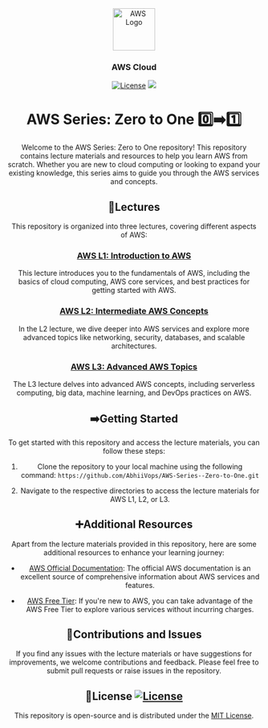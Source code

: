 
<div align="center">
  <a href="[https://aws.amazon.com/free/?trk=14a4002d-4936-4343-8211-b5a150ca592b&sc_channel=ps&ef_id=Cj0KCQjw2qKmBhCfARIsAFy8buLqjs-ltNzgJAWm0QMrFj6w5Pb2X7iDdixRl6bLn2G-y-m1GWn2e04aAq6tEALw_wcB:G:s&s_kwcid=AL!4422!3!453325184782!e!!g!!aws!10712784856!111477279771)">
    <img
      src="https://blog.adobe.com/en/publish/2021/08/31/media_1649ebc3fbbce0df508081913819d491fc3f7c7a9.png?width=2000&format=webply&optimize=medium"
      alt="AWS Logo"
      height="84"
    />
  </a>
  <br />
  <p>
    <h3>
      <b>
        AWS Cloud
      </b>
    </h3>
  </p>
  
[![License](https://img.shields.io/badge/license-MIT-blue.svg)](https://opensource.org/licenses/MIT)   <a href="CODE_OF_CONDUCT.md" alt="Contributions welcome">
    <img src="https://img.shields.io/badge/Contributions-Welcome-brightgreen?logo=github" /></a>

# AWS Series: Zero to One 0️⃣➡️1️⃣

Welcome to the AWS Series: Zero to One repository! This repository contains lecture materials and resources to help you learn AWS from scratch. Whether you are new to cloud computing or looking to expand your existing knowledge, this series aims to guide you through the AWS services and concepts.

## 📝Lectures

This repository is organized into three lectures, covering different aspects of AWS:

### [AWS L1: Introduction to AWS](https://github.com/Arpitaagupta/AWS-Series--Zero-to-One/blob/main/AWS%20L1.pdf)

This lecture introduces you to the fundamentals of AWS, including the basics of cloud computing, AWS core services, and best practices for getting started with AWS.

### [AWS L2: Intermediate AWS Concepts](https://github.com/Arpitaagupta/AWS-Series--Zero-to-One/blob/main/AWS%20L2.pdf)

In the L2 lecture, we dive deeper into AWS services and explore more advanced topics like networking, security, databases, and scalable architectures.

### [AWS L3: Advanced AWS Topics](https://github.com/Arpitaagupta/AWS-Series--Zero-to-One/blob/main/AWS%20L3.pdf)

The L3 lecture delves into advanced AWS concepts, including serverless computing, big data, machine learning, and DevOps practices on AWS.

## ➡️Getting Started

To get started with this repository and access the lecture materials, you can follow these steps:

1. Clone the repository to your local machine using the following command:
```https://github.com/AbhiiVops/AWS-Series--Zero-to-One.git```


2. Navigate to the respective directories to access the lecture materials for AWS L1, L2, or L3.

## ➕Additional Resources

Apart from the lecture materials provided in this repository, here are some additional resources to enhance your learning journey:

- [AWS Official Documentation](https://docs.aws.amazon.com/): The official AWS documentation is an excellent source of comprehensive information about AWS services and features.

- [AWS Free Tier](https://aws.amazon.com/free/): If you're new to AWS, you can take advantage of the AWS Free Tier to explore various services without incurring charges.

## 🤝Contributions and Issues

If you find any issues with the lecture materials or have suggestions for improvements, we welcome contributions and feedback. Please feel free to submit pull requests or raise issues in the repository.

## 🪪License [![License](https://img.shields.io/badge/license-MIT-blue.svg)](https://opensource.org/licenses/MIT)

This repository is open-source and is distributed under the [MIT License](LICENSE).

